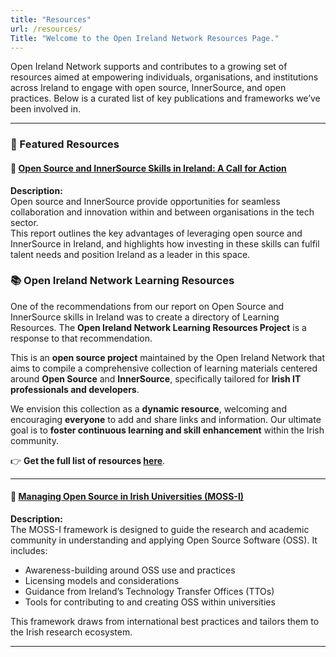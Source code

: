 ```yaml
---
title: "Resources"
url: /resources/
Title: "Welcome to the Open Ireland Network Resources Page."
---
```


Open Ireland Network supports and contributes to a growing set of resources aimed at empowering individuals, organisations, and institutions across Ireland to engage with open source, InnerSource, and open practices. Below is a curated list of key publications and frameworks we’ve been involved in.

---

### 📘 Featured Resources



#### 🔧 [Open Source and InnerSource Skills in Ireland: A Call for Action](https://www.skillnetireland.ie/uploads/attachments/Open-Source-and-InnerSource-Skills-in-Ireland-A-Call-for-Action.pdf)
**Description:**  
Open source and InnerSource provide opportunities for seamless collaboration and innovation within and between organisations in the tech sector.  
This report outlines the key advantages of leveraging open source and InnerSource in Ireland, and highlights how investing in these skills can fulfil talent needs and position Ireland as a leader in this space.


### 📚 Open Ireland Network Learning Resources

One of the recommendations from our report on Open Source and InnerSource skills in Ireland was to create a directory of Learning Resources. The **Open Ireland Network Learning Resources Project** is a response to that recommendation.

This is an **open source project** maintained by the Open Ireland Network that aims to compile a comprehensive collection of learning materials centered around **Open Source** and **InnerSource**, specifically tailored for **Irish IT professionals and developers**.

We envision this collection as a **dynamic resource**, welcoming and encouraging **everyone** to add and share links and information. Our ultimate goal is to **foster continuous learning and skill enhancement** within the Irish community.

👉 **Get the full list of resources [here](https://github.com/OpenIrelandNetwork/learning/blob/main/Learning.md)**.


---

#### 🧪 [Managing Open Source in Irish Universities (MOSS-I)](https://github.com/SFI-Lero/MOSS-I/tree/main/output/FrameworkManagingUniversityOSS.pdf)
**Description:**  
The MOSS-I framework is designed to guide the research and academic community in understanding and applying Open Source Software (OSS). It includes:

- Awareness-building around OSS use and practices  
- Licensing models and considerations  
- Guidance from Ireland’s Technology Transfer Offices (TTOs)  
- Tools for contributing to and creating OSS within universities  

This framework draws from international best practices and tailors them to the Irish research ecosystem.

---